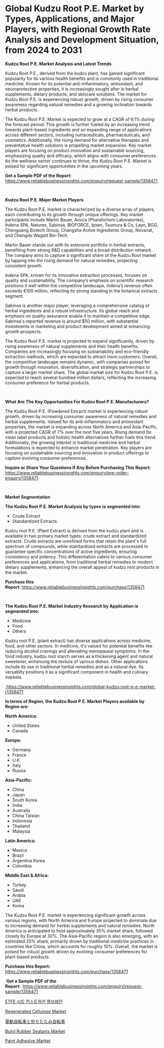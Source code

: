 <p><h1>Global Kudzu Root P.E. Market by Types, Applications, and Major Players, with Regional Growth Rate Analysis and Development Situation, from 2024 to 2031</h1></p><p><strong>Kudzu Root P.E. Market Analysis and Latest Trends</strong></p>
<p><p>Kudzu Root P.E., derived from the kudzu plant, has gained significant popularity for its various health benefits and is commonly used in traditional medicine. Known for its potential anti-inflammatory, antioxidant, and neuroprotective properties, it is increasingly sought after in herbal supplements, dietary products, and skincare solutions. The market for Kudzu Root P.E. is experiencing robust growth, driven by rising consumer awareness regarding natural remedies and a growing inclination towards herbal products.</p><p>The Kudzu Root P.E. Market is expected to grow at a CAGR of 6.1% during the forecast period. This growth is further fueled by an increasing trend towards plant-based ingredients and an expanding range of applications across different sectors, including nutraceuticals, pharmaceuticals, and cosmetics. Additionally, the rising demand for alternative therapies and preventative health solutions is propelling market expansion. Key market players are focusing on product innovation and sustainable sourcing, emphasizing quality and efficacy, which aligns with consumer preferences. As the wellness sector continues to thrive, the Kudzu Root P.E. Market is poised for significant opportunities in the upcoming years.</p></p>
<p><strong>Get a Sample PDF of the Report:&nbsp;</strong> <a href="https://www.reliablebusinessinsights.com/enquiry/request-sample/1358471">https://www.reliablebusinessinsights.com/enquiry/request-sample/1358471</a></p>
<p>&nbsp;</p>
<p><strong>Kudzu Root P.E. Major Market Players</strong></p>
<p><p>The Kudzu Root P.E. market is characterized by a diverse array of players, each contributing to its growth through unique offerings. Key market participants include Martin Bauer, Aovca (Pharahchem Laboratories), Indena SPA, Naturex, Sabinsa, BIOFORCE, Ipsen, Tsumura & Co, Layn, BGG, Chenguang Biotech Group, Changsha Active Ingredients Group, Novanat, and Chengdu Wagott Bio-Tech.</p><p>Martin Bauer stands out with its extensive portfolio in herbal extracts, benefiting from strong R&D capabilities and a broad distribution network. The company aims to capture a significant share of the Kudzu Root market by tapping into the rising demand for natural remedies, projecting consistent growth.</p><p>Indena SPA, known for its innovative extraction processes, focuses on quality and sustainability. The company’s emphasis on scientific research positions it well within the competitive landscape. Indena’s revenue often exceeds €100 million, reflecting its strong standing in the botanical extracts segment.</p><p>Sabinsa is another major player, leveraging a comprehensive catalog of herbal ingredients and a robust infrastructure. Its global reach and emphasis on quality assurance enable it to maintain a competitive edge. Sabinsa's reported revenue is around $50 million, with substantial investments in marketing and product development aimed at enhancing growth prospects.</p><p>The Kudzu Root P.E. market is projected to expand significantly, driven by rising awareness of natural supplements and their health benefits. Companies are increasingly focusing on sustainability and eco-friendly extraction methods, which are expected to attract more customers. Overall, the competitive landscape remains dynamic, with companies poised for growth through innovation, diversification, and strategic partnerships to capture a larger market share. The global market size for Kudzu Root P.E. is expected to reach several hundred million dollars, reflecting the increasing consumer preference for herbal products.</p></p>
<p>&nbsp;</p>
<p><strong>What Are The Key Opportunities For Kudzu Root P.E. Manufacturers?</strong></p>
<p><p>The Kudzu Root P.E. (Powdered Extract) market is experiencing robust growth, driven by increasing consumer awareness of natural remedies and herbal supplements. Valued for its anti-inflammatory and antioxidant properties, the market is expanding across North America and Asia-Pacific, with a projected CAGR of 7% over the next five years. Rising demand for clean label products and holistic health alternatives further fuels this trend. Additionally, the growing interest in traditional medicine and herbal formulations is expected to enhance market penetration. Key players are focusing on sustainable sourcing and innovation in product offerings to capture evolving consumer preferences.</p></p>
<p><strong>Inquire or Share Your Questions If Any Before Purchasing This Report:</strong> <a href="https://www.reliablebusinessinsights.com/enquiry/pre-order-enquiry/1358471">https://www.reliablebusinessinsights.com/enquiry/pre-order-enquiry/1358471</a></p>
<p>&nbsp;</p>
<p><strong>Market Segmentation</strong></p>
<p><strong>The Kudzu Root P.E. Market Analysis by types is segmented into:</strong></p>
<p><ul><li>Crude Extract</li><li>Standardized Extracts</li></ul></p>
<p><p>Kudzu root P.E. (Plant Extract) is derived from the kudzu plant and is available in two primary market types: crude extract and standardized extracts. Crude extracts are unrefined forms that retain the plant's full spectrum of compounds, while standardized extracts are processed to guarantee specific concentrations of active ingredients, ensuring consistency and potency. This differentiation caters to various consumer preferences and applications, from traditional herbal remedies to modern dietary supplements, enhancing the overall appeal of kudzu root products in the market.</p></p>
<p><strong>Purchase this Report:&nbsp;</strong><a href="https://www.reliablebusinessinsights.com/purchase/1358471">https://www.reliablebusinessinsights.com/purchase/1358471</a></p>
<p>&nbsp;</p>
<p><strong>The Kudzu Root P.E. Market Industry Research by Application is segmented into:</strong></p>
<p><ul><li>Medicine</li><li>Food</li><li>Others</li></ul></p>
<p><p>Kudzu root P.E. (plant extract) has diverse applications across medicine, food, and other sectors. In medicine, it's valued for potential benefits like reducing alcohol cravings and alleviating menopausal symptoms. In the food industry, kudzu root starch serves as a thickening agent and natural sweetener, enhancing the texture of various dishes. Other applications include its use in traditional herbal remedies and as a natural dye. Its versatility positions it as a significant component in health and culinary markets.</p></p>
<p><a href="https://www.reliablebusinessinsights.com/global-kudzu-root-p-e-market-r1358471">&nbsp;https://www.reliablebusinessinsights.com/global-kudzu-root-p-e-market-r1358471</a></p>
<p><strong>In terms of Region, the Kudzu Root P.E. Market Players available by Region are:</strong></p>
<p>
    <p> <strong> North America: </strong>
        <ul>
            <li>United States</li>
            <li>Canada</li>
        </ul>
        </p> 
    <p> <strong> Europe: </strong>
        <ul>
            <li>Germany</li>
            <li>France</li>
            <li>U.K.</li>
            <li>Italy</li>
            <li>Russia</li>
        </ul>
        </p> 
    <p> <strong> Asia-Pacific: </strong>
        <ul>
            <li>China</li>
            <li>Japan</li>
            <li>South Korea</li>
            <li>India</li>
            <li>Australia</li>
            <li>China Taiwan</li>
            <li>Indonesia</li>
            <li>Thailand</li>
            <li>Malaysia</li>
        </ul>
        </p> 
    <p> <strong> Latin America: </strong>
        <ul>
            <li>Mexico</li>
            <li>Brazil</li>
            <li>Argentina Korea</li>
            <li>Colombia</li>
        </ul>
        </p> 
    <p> <strong> Middle East & Africa: </strong>
        <ul>
            <li>Turkey</li>
            <li>Saudi</li>
            <li>Arabia</li>
            <li>UAE</li>
            <li>Korea</li>
        </ul>
    </p>
    </p>
<p><p>The Kudzu Root P.E. market is experiencing significant growth across various regions, with North America and Europe projected to dominate due to increasing demand for herbal supplements and natural remedies. North America is anticipated to hold approximately 35% market share, followed closely by Europe at 30%. The Asia-Pacific region is also emerging, with an estimated 25% share, primarily driven by traditional medicine practices in countries like China, which accounts for roughly 10%. Overall, the market is poised for robust growth driven by evolving consumer preferences for plant-based products.</p></p>
<p><strong>Purchase this Report: </strong><a href="https://www.reliablebusinessinsights.com/purchase/1358471">https://www.reliablebusinessinsights.com/purchase/1358471</a></p>
<p>&nbsp;<strong>Get a Sample PDF of the Report:&nbsp;&nbsp;</strong><a href="https://www.reliablebusinessinsights.com/enquiry/request-sample/1358471">https://www.reliablebusinessinsights.com/enquiry/request-sample/1358471</a></p>
<p><strong></strong></p>
<p><p><a href="https://medium.com/@williambatz03/%EC%84%B8%EA%B3%84-etfe-sheet-construction-membrane-market-%EC%9D%80-2024%EC%97%90%EC%84%9C-2031%EB%A1%9C-%EC%97%B0%ED%8F%89%EA%B7%A0-%EC%A6%9D%EA%B0%80%EC%9C%A8%EC%9D%84-%EB%B3%B4%EC%9D%BC-%EA%B2%83%EC%9C%BC%EB%A1%9C-%EC%98%88%EC%83%81%EB%90%A9%EB%8B%88%EB%8B%A4-4a3a83d4a1ba">ETFE 시트 컨스트럭션 멤브레인</a></p><p><a href="https://issuu.com/reportprime-2/docs/regenerated-cellulose-market-size-2_ca124b45ecb843">Regenerated Cellulose Market</a></p><p><a href="https://medium.com/@syblzmzart/electric-bikes-and-folding-bikes-market-%E3%81%AE%E3%82%B0%E3%83%AD%E3%83%BC%E3%83%90%E3%83%AB%E5%B8%82%E5%A0%B4%E6%A6%82%E8%A6%81%E3%81%AF-%E4%B8%96%E7%95%8C%E3%81%8A%E3%82%88%E3%81%B3%E4%B8%BB%E8%A6%81%E5%B8%82%E5%A0%B4%E3%81%AB%E3%81%8A%E3%81%91%E3%82%8B%E6%A5%AD%E7%95%8C%E3%81%AB%E5%BD%B1%E9%9F%BF%E3%82%92%E4%B8%8E%E3%81%88%E3%82%8B%E4%B8%BB%E8%A6%81%E3%81%AA%E3%83%88%E3%83%AC%E3%83%B3%E3%83%89%E3%81%AB%E3%81%A4%E3%81%84%E3%81%A6-%E7%8B%AC%E8%87%AA%E3%81%AE%E8%A6%96%E7%82%B9%E3%82%92%E6%8F%90%E4%BE%9B%E3%81%97%E3%81%BE%E3%81%99-ee8ed08b14e1">電動自転車と折りたたみ自転車</a></p><p><a href="https://www.linkedin.com/pulse/butyl-rubber-sealants-market-indicators-size-regional-er32e?trackingId=06Af%2FT4LRZ%2BoSlMkFg36Rg%3D%3D">Butyl Rubber Sealants Market</a></p><p><a href="https://www.linkedin.com/pulse/market-forecasting-change-global-paint-adhesive-dynamics-8a6be?trackingId=%2ByPAaCafQmOFYMbsYx9C1w%3D%3D">Paint Adhesive Market</a></p></p>